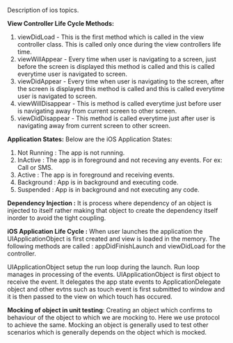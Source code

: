 Description of ios topics.

**View Controller Life Cycle Methods:**
1. viewDidLoad - This is the first method which is called in the view controller class. This is called only once during the view controllers life time.
2. viewWillAppear - Every time when user is navigating to a screen, just before the screen is displayed this method is called and this is called everytime user is navigated to screen.
3. viewDidAppear - Every time when user is navigating to the screen, after the screen is displayed this method is called and this is called everytime user is navigated to screen.
4. viewWillDisappear - This is method is called everytime just before user is navigating away from current screen to other screen.
5. viewDidDisappear - This method is called everytime just after user is navigating away from current screen to other screen.

**Application States:**
Below are the iOS Application States:
1. Not Running : The app is not running.
2. InActive : The app is in foreground and not receving any events. For ex: Call or SMS.
3. Active : The app is in foreground and receiving events.
4. Background : App is in background and executing code.
5. Suspended : App is in background and not executing any code.

**Dependency Injection :**
It is process where dependency of an object is injected to itself rather making that object to create the dependency itself inorder to avoid the tight coupling.

**iOS Application Life Cycle :**
When user launches the application the UIApplicationObject is first created and view is loaded in the memory. The following methods are called :
appDidFinishLaunch and viewDidLoad for the controller.

UIApplicationObject setup the run loop during the launch. Run loop manages in processing of the events. UIApplicationObject is first object to receive the event.
It delegates the app state events to ApplicationDelegate object and other evtns such as touch event is first submitted to window and it is then passed to the view on which touch has occured.

**Mocking of object in unit testing**:
Creating an object which confirms to behaviour of the object to which we are mocking to. Here we use protocol to achieve the same.
Mocking an object is generally used to test other scenarios which is generally depends on the object which is mocked.
          

         
